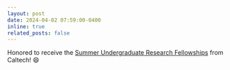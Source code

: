 ```yaml
---
layout: post
date: 2024-04-02 07:59:00-0400
inline: true
related_posts: false
---
```


Honored to receive the [Summer Undergraduate Research Fellowships](https://sfp.caltech.edu/undergraduate-research/programs/surf) from Caltech! :smile:
